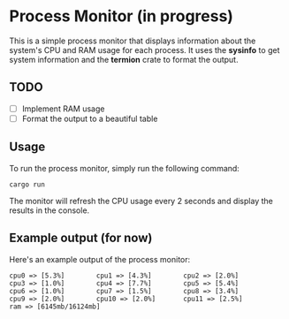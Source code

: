# Process Monitor (in progress)

This is a simple process monitor that displays information about the system's CPU and RAM usage for each process. It uses the **sysinfo** to get system information and the **termion** crate to format the output.

## TODO
- [ ] Implement RAM usage
- [ ] Format the output to a beautiful table

## Usage
To run the process monitor, simply run the following command:

```
cargo run
```
The monitor will refresh the CPU usage every 2 seconds and display the results in the console.

## Example output (for now)
Here's an example output of the process monitor:

```
cpu0 => [5.3%]        cpu1 => [4.3%]        cpu2 => [2.0%]    
cpu3 => [1.0%]        cpu4 => [7.7%]        cpu5 => [5.4%]    
cpu6 => [1.0%]        cpu7 => [1.5%]        cpu8 => [3.4%]    
cpu9 => [2.0%]        cpu10 => [2.0%]       cpu11 => [2.5%]    
ram => [6145mb/16124mb] 
```
